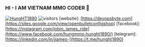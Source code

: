 ### HI - I AM VIETNAM MMO CODER 👋
[![HungHT1890](https://github-readme-stats.vercel.app/api?username=HungHT1890)](https://github.com/anuraghazra/github-readme-stats)
![visitors](https://visitor-badge.glitch.me/badge?page_id=page.id&left_color=green&right_color=red)
[website]: [https://devopsbyte.com](https://sites.google.com/view/openbulletconfigshop)
[facebook]: [https://instagram.com/jobin_james_ride](https://www.facebook.com/hungmmo.hunght1890/)
[telegram]: [https://linkedin.com/in/jjames-](https://t.me/hunght1890)
<!--
**HungHT1890/HungHT1890** is a ✨ _special_ ✨ repository because its `README.md` (this file) appears on your GitHub profile.

Here are some ideas to get you started:

- 🔭 I’m currently working on ...
- 🌱 I’m currently learning ...
- 👯 I’m looking to collaborate on ...
- 🤔 I’m looking for help with ...
- 💬 Ask me about ...
- 📫 How to reach me: ...
- 😄 Pronouns: ...
- ⚡ Fun fact: ...
-->

